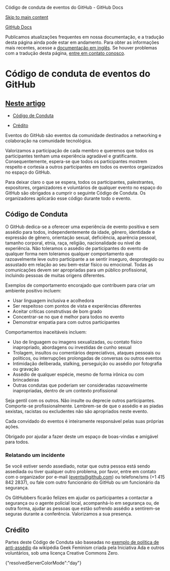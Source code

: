 Código de conduta de eventos do GitHub - GitHub Docs

[Skip to main content](#main-content)

[](/pt)[GitHub Docs](/pt)

Publicamos atualizações frequentes em nossa documentação, e a tradução desta página ainda pode estar em andamento. Para obter as informações mais recentes, acesse a [documentação em inglês](/en). Se houver problemas com a tradução desta página, [entre em contato conosco](https://github.com/contact?form[subject]=translation%20issue%20on%20docs.github.com&form[comments]=).

Código de conduta de eventos do GitHub
==========

[Neste artigo](/site-policy/github-terms/github-event-code-of-conduct#in-this-article)
----------

* [Código de Conduta](#code-of-conduct)

* [Crédito](#credit)

Eventos do GitHub são eventos da comunidade destinados a networking e colaboração na comunidade tecnológica.

Valorizamos a participação de cada membro e queremos que todos os participantes tenham uma experiência agradável e gratificante. Consequentemente, espera-se que todos os participantes mostrem respeito e cortesia a outros participantes em todos os eventos organizados no espaço do GitHub.

Para deixar claro o que se espera, todos os participantes, palestrantes, expositores, organizadores e voluntários de qualquer evento no espaço do GitHub são obrigados a cumprir o seguinte Código de Conduta. Os organizadores aplicarão esse código durante todo o evento.

[](#code-of-conduct)Código de Conduta
----------

O GitHub dedica-se a oferecer uma experiência de evento positiva e sem assédio para todos, independentemente da idade, gênero, identidade e expressão de gênero, orientação sexual, deficiência, aparência pessoal, tamanho corporal, etnia, raça, religião, nacionalidade ou nível de experiência. Não toleramos o assédio de participantes do evento de qualquer forma nem toleramos qualquer comportamento que razoavelmente leve outro participante a se sentir inseguro, desprotegido ou assustado em relação ao seu bem-estar físico ou emocional. Todas as comunicações devem ser apropriadas para um público profissional, incluindo pessoas de muitas origens diferentes.

Exemplos de comportamento encorajado que contribuem para criar um ambiente positivo incluem:

* Usar linguagem inclusiva e acolhedora
* Ser respeitoso com pontos de vista e experiências diferentes
* Aceitar críticas construtivas de bom grado
* Concentrar-se no que é melhor para todos no evento
* Demonstrar empatia para com outros participantes

Comportamentos inaceitáveis incluem:

* Uso de linguagem ou imagens sexualizadas, ou contato físico inapropriado, abordagens ou investidas de cunho sexual
* Trolagem, insultos ou comentários depreciativos, ataques pessoais ou políticos, ou interrupções prolongadas de conversas ou outros eventos
* Intimidação deliberada, stalking, perseguição ou assédio por fotografia ou gravação
* Assédio de qualquer espécie, mesmo de forma irônica ou com brincadeiras
* Outras condutas que poderiam ser consideradas razoavelmente inapropriadas, dentro de um contexto profissional

Seja gentil com os outros. Não insulte ou deprecie outros participantes. Comporte-se profissionalmente. Lembrem-se de que o assédio e as piadas sexistas, racistas ou excludentes não são apropriados neste evento.

Cada convidado do eventos é inteiramente responsável pelas suas próprias ações.

Obrigado por ajudar a fazer deste um espaço de boas-vindas e amigável para todos.

### [](#reporting-an-incident)Relatando um incidente ###

Se você estiver sendo assediado, notar que outra pessoa está sendo assediada ou tiver qualquer outro problema, por favor, entre em contato com o organizador por e-mail ([events@github.com](mailto:events@github.com)) ou telefone/sms (+1 415 842 2837), ou fale com outro funcionário do GitHub ou um funcionário da segurança.

Os GitHubbers ficarão felizes em ajudar os participantes a contactar a segurança ou o agente policial local, acompanhá-lo em segurança ou, de outra forma, ajudar as pessoas que estão sofrendo assédio a sentirem-se seguras durante a conferência. Valorizamos a sua presença.

[](#credit)Crédito
----------

Partes deste Código de Conduta são baseadas no [exemplo de política de anti-assédio](https://geekfeminism.wikia.org/wiki/Conference_anti-harassment/Policy) da wikipédia Geek Feminism criada pela Iniciativa Ada e outros voluntários, sob uma licença Creative Commons Zero.

{"resolvedServerColorMode":"day"}

